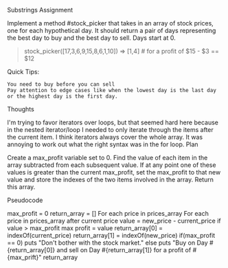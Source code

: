 Substrings
Assignment

Implement a method #stock_picker that takes in an array of stock prices, one for each hypothetical day. It should return a pair of days representing the best day to buy and the best day to sell. Days start at 0.

  > stock_picker([17,3,6,9,15,8,6,1,10])
  => [1,4]  # for a profit of $15 - $3 == $12

Quick Tips:

    You need to buy before you can sell
    Pay attention to edge cases like when the lowest day is the last day or the highest day is the first day.

Thoughts

I'm trying to favor iterators over loops, but that seemed hard here because in the nested iterator/loop I needed to only iterate through the items after the current item. I think iterators always cover the whole array. It was annoying to work out what the right syntax was in the for loop.
Plan

Create a max_profit variable set to 0. Find the value of each item in the array subtracted from each subsequent value. If at any point one of these values is greater than the current max_profit, set the max_profit to that new value and store the indexes of the two items involved in the array. Return this array.

Pseudocode

max_profit = 0
return_array = []
For each price in prices_array
  For each price in prices_array after current price
    value = new_price - current_price
    if value > max_profit 
      max profit = value
      return_array[0] = indexOf(current_price)
      return_array[1] = indexOf(new_price)
if(max_profit == 0)
  puts "Don't bother with the stock market."
else
  puts "Buy on Day #{return_array[0]} and sell on Day #{return_array[1]} for a profit of #{max_prift}"
return_array
